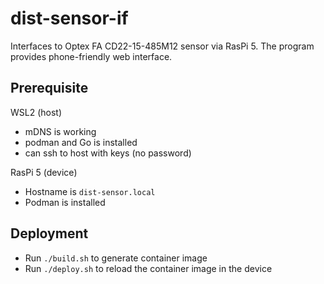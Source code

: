 # dist-sensor-if

Interfaces to Optex FA CD22-15-485M12 sensor via RasPi 5.
The program provides phone-friendly web interface.

## Prerequisite
WSL2 (host)
* mDNS is working
* podman and Go is installed
* can ssh to host with keys (no password)

RasPi 5 (device)
* Hostname is `dist-sensor.local`
* Podman is installed

## Deployment
* Run `./build.sh` to generate container image
* Run `./deploy.sh` to reload the container image in the device
